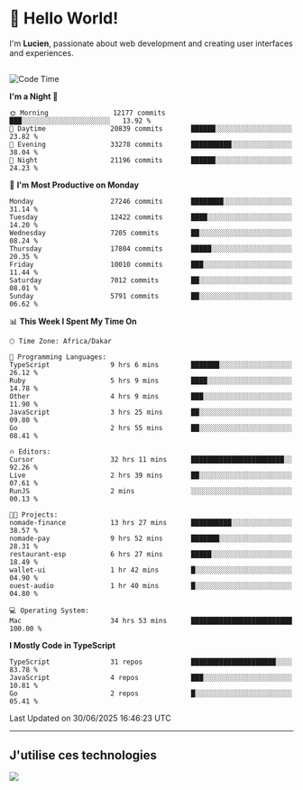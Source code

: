 # 👋 Hello World!

I'm **Lucien**, passionate about web development and creating user interfaces and experiences.

##

<!--START_SECTION:waka-->
![Code Time](http://img.shields.io/badge/Code%20Time-3%2C296%20hrs%2037%20mins-blue)

**I'm a Night 🦉** 

```text
🌞 Morning                12177 commits       ███░░░░░░░░░░░░░░░░░░░░░░   13.92 % 
🌆 Daytime                20839 commits       ██████░░░░░░░░░░░░░░░░░░░   23.82 % 
🌃 Evening                33278 commits       ██████████░░░░░░░░░░░░░░░   38.04 % 
🌙 Night                  21196 commits       ██████░░░░░░░░░░░░░░░░░░░   24.23 % 
```
📅 **I'm Most Productive on Monday** 

```text
Monday                   27246 commits       ████████░░░░░░░░░░░░░░░░░   31.14 % 
Tuesday                  12422 commits       ████░░░░░░░░░░░░░░░░░░░░░   14.20 % 
Wednesday                7205 commits        ██░░░░░░░░░░░░░░░░░░░░░░░   08.24 % 
Thursday                 17804 commits       █████░░░░░░░░░░░░░░░░░░░░   20.35 % 
Friday                   10010 commits       ███░░░░░░░░░░░░░░░░░░░░░░   11.44 % 
Saturday                 7012 commits        ██░░░░░░░░░░░░░░░░░░░░░░░   08.01 % 
Sunday                   5791 commits        ██░░░░░░░░░░░░░░░░░░░░░░░   06.62 % 
```


📊 **This Week I Spent My Time On** 

```text
🕑︎ Time Zone: Africa/Dakar

💬 Programming Languages: 
TypeScript               9 hrs 6 mins        ███████░░░░░░░░░░░░░░░░░░   26.12 % 
Ruby                     5 hrs 9 mins        ████░░░░░░░░░░░░░░░░░░░░░   14.78 % 
Other                    4 hrs 9 mins        ███░░░░░░░░░░░░░░░░░░░░░░   11.90 % 
JavaScript               3 hrs 25 mins       ██░░░░░░░░░░░░░░░░░░░░░░░   09.80 % 
Go                       2 hrs 55 mins       ██░░░░░░░░░░░░░░░░░░░░░░░   08.41 % 

🔥 Editors: 
Cursor                   32 hrs 11 mins      ███████████████████████░░   92.26 % 
Live                     2 hrs 39 mins       ██░░░░░░░░░░░░░░░░░░░░░░░   07.61 % 
RunJS                    2 mins              ░░░░░░░░░░░░░░░░░░░░░░░░░   00.13 % 

🐱‍💻 Projects: 
nomade-finance           13 hrs 27 mins      ██████████░░░░░░░░░░░░░░░   38.57 % 
nomade-pay               9 hrs 52 mins       ███████░░░░░░░░░░░░░░░░░░   28.31 % 
restaurant-esp           6 hrs 27 mins       █████░░░░░░░░░░░░░░░░░░░░   18.49 % 
wallet-ui                1 hr 42 mins        █░░░░░░░░░░░░░░░░░░░░░░░░   04.90 % 
ouest-audio              1 hr 40 mins        █░░░░░░░░░░░░░░░░░░░░░░░░   04.80 % 

💻 Operating System: 
Mac                      34 hrs 53 mins      █████████████████████████   100.00 % 
```

**I Mostly Code in TypeScript** 

```text
TypeScript               31 repos            █████████████████████░░░░   83.78 % 
JavaScript               4 repos             ███░░░░░░░░░░░░░░░░░░░░░░   10.81 % 
Go                       2 repos             █░░░░░░░░░░░░░░░░░░░░░░░░   05.41 % 
```




 Last Updated on 30/06/2025 16:46:23 UTC
<!--END_SECTION:waka-->
---

## J'utilise ces technologies

<p align="left">
  <a href="https://skillicons.dev">
    <img src="https://skillicons.dev/icons?i=ts,js,go,ruby,css,scss,tailwind,react,vite,nextjs,docker,figma,ableton" />
  </a>
</p>


